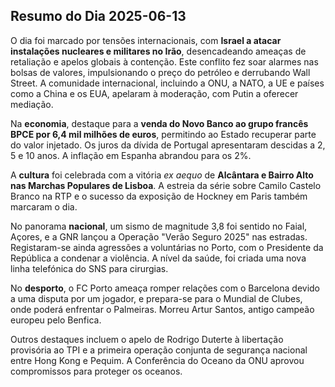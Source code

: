 ## Resumo do Dia 2025-06-13

O dia foi marcado por tensões internacionais, com **Israel a atacar instalações nucleares e militares no Irão**, desencadeando ameaças de retaliação e apelos globais à contenção. Este conflito fez soar alarmes nas bolsas de valores, impulsionando o preço do petróleo e derrubando Wall Street. A comunidade internacional, incluindo a ONU, a NATO, a UE e países como a China e os EUA, apelaram à moderação, com Putin a oferecer mediação.

Na **economia**, destaque para a **venda do Novo Banco ao grupo francês BPCE por 6,4 mil milhões de euros**, permitindo ao Estado recuperar parte do valor injetado. Os juros da dívida de Portugal apresentaram descidas a 2, 5 e 10 anos. A inflação em Espanha abrandou para os 2%.

A **cultura** foi celebrada com a vitória *ex aequo* de **Alcântara e Bairro Alto nas Marchas Populares de Lisboa**. A estreia da série sobre Camilo Castelo Branco na RTP e o sucesso da exposição de Hockney em Paris também marcaram o dia.

No panorama **nacional**, um sismo de magnitude 3,8 foi sentido no Faial, Açores, e a GNR lançou a Operação "Verão Seguro 2025" nas estradas. Registaram-se ainda agressões a voluntárias no Porto, com o Presidente da República a condenar a violência. A nível da saúde, foi criada uma nova linha telefónica do SNS para cirurgias.

No **desporto**, o FC Porto ameaça romper relações com o Barcelona devido a uma disputa por um jogador, e prepara-se para o Mundial de Clubes, onde poderá enfrentar o Palmeiras. Morreu Artur Santos, antigo campeão europeu pelo Benfica.

Outros destaques incluem o apelo de Rodrigo Duterte à libertação provisória ao TPI e a primeira operação conjunta de segurança nacional entre Hong Kong e Pequim. A Conferência do Oceano da ONU aprovou compromissos para proteger os oceanos.
